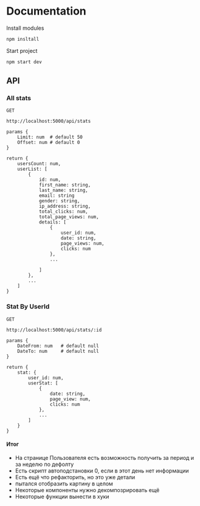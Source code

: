 # Documentation

Install modules
```bash
npm insltall
```
Start project
```bash
npm start dev
```

## API

### All stats
```
GET

http://localhost:5000/api/stats

params {
    Limit: num  # default 50
    Offset: num # default 0
}

return {
    usersCount: num,
    userList: [
        {
            id: num,
            first_name: string,
            last_name: string,
            email: string
            gender: string,
            ip_address: string,
            total_clicks: num,
            total_page_views: num,
            details: [
                {
                    user_id: num,
                    date: string,
                    page_views: num,
                    clicks: num
                },
                ...
                
            ]
        },
        ...
    ]
}
```



### Stat By UserId
```
GET

http://localhost:5000/api/stats/:id

params {
    DateFrom: num   # default null
    DateTo: num     # default null
}

return {
    stat: {
        user_id: num,
        userStat: [
            {
                date: string,
                page_view: num,
                clicks: num
            },
            ...
        ]
    }
}
```

#### Итог
- На странице Пользователя есть возможность получить за период и за неделю по дефолту 
- Есть скрипт автоподстановки 0, если в этот день нет информации
- Есть ещё что рефакторить, но это уже детали 
- пытался отобразить картину в целом 
- Некоторые компоненты нужно декомпозрировать ещё 
- Некоторые функции вынести в хуки 